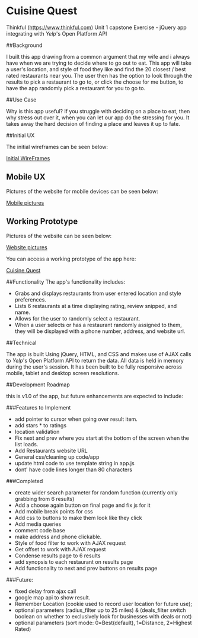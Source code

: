 # Cuisine Quest

Thinkful (https://www.thinkful.com) Unit 1 capstone Exercise - jQuery app integrating with *Yelp*'s Open Platform API

##Background

I built this app drawing from a common argument that my wife and i always have when we are trying to decide where to go out to eat. This app will take a user's location, and style of food they like and find the 20 closest / best rated restaurants near you. The user then has the option to look through the results to pick a restaurant to go to, or click the choose for me button, to have the app randomly pick a restaurant for you to go to.

##Use Case

Why is this app useful? If you struggle with deciding on a place to eat, then why stress out over it, when you can let our app do the stressing for you. It takes away the hard decision of finding a place and leaves it up to fate.

##Initial UX

The initial wireframes can be seen below:

[Initial WireFrames](https://github.com/TheGuth/We-Choose-Where-to-Eat/tree/master/images/Wireframes)

<!-- ![Screenshot](https://github.com/TheGuth/We-Choose-Where-to-Eat/blob/master/images/home-page-wirefram.png?raw=true) -->

## Mobile UX

Pictures of the website for mobile devices can be seen below:

[Mobile pictures](https://github.com/TheGuth/We-Choose-Where-to-Eat/tree/master/images/Mobile_pictures)

## Working Prototype

Pictures of the website can be seen below:

[Website pictures](https://github.com/TheGuth/We-Choose-Where-to-Eat/tree/master/images/Website_pictures)

You can access a working prototype of the app here:

[Cuisine Quest](https://theguth.github.io/We-Choose-Where-to-Eat/)

##Functionality
The app's functionality includes:

* Grabs and displays restaurants from user entered location and style preferences.
* Lists 6 restaurants at a time displaying rating, review snipped, and name.
* Allows for the user to randomly select a restaurant.
* When a user selects or has a restaurant randomly assigned to them, they will be displayed with a phone number, address, and website url.

##Technical

The app is built Using jQuery, HTML, and CSS and makes use of AJAX calls to *Yelp*'s Open Platform API to return the data. All data is held in memory during the user's session. It has been built to be fully responsive across mobile, tablet and desktop screen resolutions.

##Development Roadmap

this is v1.0 of the app, but future enhancements are expected to include:

###Features to Implement

* add pointer to cursor when going over result item.
* add stars * to ratings
* location validation
* Fix next and prev where you start at the bottom of the screen when the list loads.
* Add Restaurants website URL
* General css/cleaning up code/app
* update html code to use template string in app.js
* dont' have code lines longer than 80 characters


###Completed

* create wider search parameter for random function (currently only grabbing from 6 results)
* Add a choose again button on final page and fix js for it
* Add mobile break points for css
* Add css to buttons to make them look like they click
* Add media queries
* comment code base
* make address and phone clickable.
* Style of food filter to work with AJAX request
* Get offset to work with AJAX request       
* Condense results page to 6 results
* add synopsis to each restaurant on results page
* Add functionality to next and prev buttons on results page


###Future:

* fixed delay from ajax call
* google map api to show result.
* Remember Location (cookie used to record user location for future use);
* optional parameters (radius_filter up to 25 miles) & (deals_filter switch boolean on whether to exclusively look for businesses with deals or not)
* optional parameters (sort mode: 0=Best(default), 1=Distance, 2=Highest Rated)







